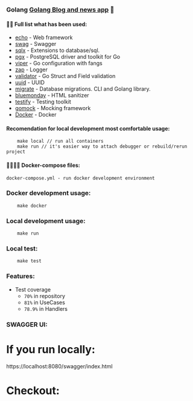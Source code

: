 ### Golang [Golang Blog and news app](https://blog.cleancoder.com/uncle-bob/2012/08/13/the-clean-architecture.html) 🚀

#### 👨‍💻 Full list what has been used:
* [echo](https://github.com/labstack/echo) - Web framework
* [swag](https://github.com/swaggo/swag) - Swagger
* [sqlx](https://github.com/jmoiron/sqlx) - Extensions to database/sql.
* [pgx](https://github.com/jackc/pgx) - PostgreSQL driver and toolkit for Go
* [viper](https://github.com/spf13/viper) - Go configuration with fangs
* [zap](https://github.com/uber-go/zap) - Logger
* [validator](https://github.com/go-playground/validator) - Go Struct and Field validation
* [uuid](https://github.com/google/uuid) - UUID
* [migrate](https://github.com/golang-migrate/migrate) - Database migrations. CLI and Golang library.
* [bluemonday](https://github.com/microcosm-cc/bluemonday) - HTML sanitizer
* [testify](https://github.com/stretchr/testify) - Testing toolkit
* [gomock](https://github.com/golang/mock) - Mocking framework
* [Docker](https://www.docker.com/) - Docker

#### Recomendation for local development most comfortable usage:
```
    make local // run all containers
    make run // it's easier way to attach debugger or rebuild/rerun project
```
#### 🙌👨‍💻🚀 Docker-compose files:
    docker-compose.yml - run docker development environment

### Docker development usage:
```
    make docker
```
### Local development usage:
```
    make run
```
### Local test:
```
    make test
```

### Features:
* Test coverage
    * `70%` in repository
    * `81%` in UseCases
    * `78.9%` in Handlers



### SWAGGER UI:

# If you run locally:
https://localhost:8080/swagger/index.html

# Checkout:
